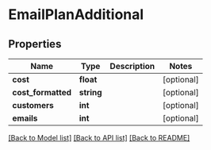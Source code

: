 # EmailPlanAdditional

## Properties
Name | Type | Description | Notes
------------ | ------------- | ------------- | -------------
**cost** | **float** |  | [optional] 
**cost_formatted** | **string** |  | [optional] 
**customers** | **int** |  | [optional] 
**emails** | **int** |  | [optional] 

[[Back to Model list]](../README.md#documentation-for-models) [[Back to API list]](../README.md#documentation-for-api-endpoints) [[Back to README]](../README.md)


